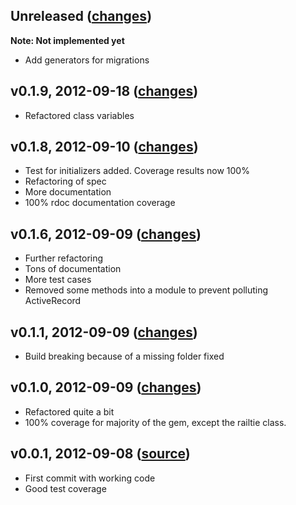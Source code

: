 Unreleased ([changes](https://github.com/shadabahmed/multi_config/compare/v0.1.9...master))
-------------------
**Note: Not implemented yet**
  * Add generators for migrations

v0.1.9, 2012-09-18 ([changes](https://github.com/shadabahmed/multi_config/compare/v0.1.8...v0.1.9))
-------------------
  * Refactored class variables

v0.1.8, 2012-09-10 ([changes](https://github.com/shadabahmed/multi_config/compare/v0.1.6...v0.1.8))
-------------------
  * Test for initializers added. Coverage results now 100%
  * Refactoring of spec
  * More documentation
  * 100% rdoc documentation coverage

v0.1.6, 2012-09-09 ([changes](https://github.com/shadabahmed/multi_config/compare/v0.1.1...v0.1.6))
-------------------
  * Further refactoring
  * Tons of documentation
  * More test cases
  * Removed some methods into a module to prevent polluting ActiveRecord

v0.1.1, 2012-09-09 ([changes](https://github.com/shadabahmed/multi_config/compare/v0.1.0...v0.1.1))
-------------------
  * Build breaking because of a missing folder fixed

v0.1.0, 2012-09-09 ([changes](https://github.com/shadabahmed/multi_config/compare/v0.0.1...v0.1.0))
-------------------
  * Refactored quite a bit
  * 100% coverage for majority of the gem, except the railtie class.

v0.0.1, 2012-09-08 ([source](https://github.com/shadabahmed/multi_config/tree/53bf0b63f8e217379459b83b173c319039d6edc0))
-------------------
  * First commit with working code
  * Good test coverage
